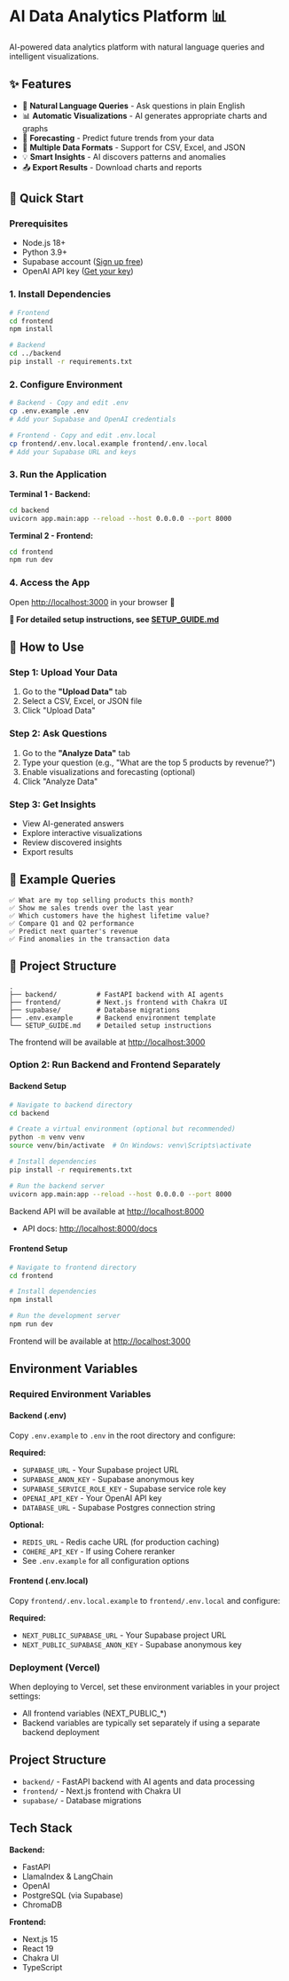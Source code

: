 # AI Data Analytics Platform 📊

AI-powered data analytics platform with natural language queries and intelligent visualizations.

## ✨ Features

- 🤖 **Natural Language Queries** - Ask questions in plain English
- 📊 **Automatic Visualizations** - AI generates appropriate charts and graphs
- 🔮 **Forecasting** - Predict future trends from your data
- 📁 **Multiple Data Formats** - Support for CSV, Excel, and JSON
- 💡 **Smart Insights** - AI discovers patterns and anomalies
- 📤 **Export Results** - Download charts and reports

## 🚀 Quick Start

### Prerequisites
- Node.js 18+
- Python 3.9+
- Supabase account ([Sign up free](https://supabase.com/))
- OpenAI API key ([Get your key](https://platform.openai.com/api-keys))

### 1. Install Dependencies

```bash
# Frontend
cd frontend
npm install

# Backend
cd ../backend
pip install -r requirements.txt
```

### 2. Configure Environment

```bash
# Backend - Copy and edit .env
cp .env.example .env
# Add your Supabase and OpenAI credentials

# Frontend - Copy and edit .env.local  
cp frontend/.env.local.example frontend/.env.local
# Add your Supabase URL and keys
```

### 3. Run the Application

**Terminal 1 - Backend:**
```bash
cd backend
uvicorn app.main:app --reload --host 0.0.0.0 --port 8000
```

**Terminal 2 - Frontend:**
```bash
cd frontend
npm run dev
```

### 4. Access the App

Open [http://localhost:3000](http://localhost:3000) in your browser 🎉

**📖 For detailed setup instructions, see [SETUP_GUIDE.md](SETUP_GUIDE.md)**

## 📖 How to Use

### Step 1: Upload Your Data
1. Go to the **"Upload Data"** tab
2. Select a CSV, Excel, or JSON file
3. Click "Upload Data"

### Step 2: Ask Questions
1. Go to the **"Analyze Data"** tab  
2. Type your question (e.g., "What are the top 5 products by revenue?")
3. Enable visualizations and forecasting (optional)
4. Click "Analyze Data"

### Step 3: Get Insights
- View AI-generated answers
- Explore interactive visualizations
- Review discovered insights
- Export results

## 💬 Example Queries

```
✅ What are my top selling products this month?
✅ Show me sales trends over the last year
✅ Which customers have the highest lifetime value?
✅ Compare Q1 and Q2 performance
✅ Predict next quarter's revenue
✅ Find anomalies in the transaction data
```

## 📁 Project Structure

```
.
├── backend/          # FastAPI backend with AI agents
├── frontend/         # Next.js frontend with Chakra UI
├── supabase/         # Database migrations
├── .env.example      # Backend environment template
└── SETUP_GUIDE.md    # Detailed setup instructions
```

The frontend will be available at [http://localhost:3000](http://localhost:3000)

### Option 2: Run Backend and Frontend Separately

#### Backend Setup

```bash
# Navigate to backend directory
cd backend

# Create a virtual environment (optional but recommended)
python -m venv venv
source venv/bin/activate  # On Windows: venv\Scripts\activate

# Install dependencies
pip install -r requirements.txt

# Run the backend server
uvicorn app.main:app --reload --host 0.0.0.0 --port 8000
```

Backend API will be available at [http://localhost:8000](http://localhost:8000)
- API docs: [http://localhost:8000/docs](http://localhost:8000/docs)

#### Frontend Setup

```bash
# Navigate to frontend directory
cd frontend

# Install dependencies
npm install

# Run the development server
npm run dev
```

Frontend will be available at [http://localhost:3000](http://localhost:3000)

## Environment Variables

### Required Environment Variables

#### Backend (.env)
Copy `.env.example` to `.env` in the root directory and configure:

**Required:**
- `SUPABASE_URL` - Your Supabase project URL
- `SUPABASE_ANON_KEY` - Supabase anonymous key
- `SUPABASE_SERVICE_ROLE_KEY` - Supabase service role key
- `OPENAI_API_KEY` - Your OpenAI API key
- `DATABASE_URL` - Supabase Postgres connection string

**Optional:**
- `REDIS_URL` - Redis cache URL (for production caching)
- `COHERE_API_KEY` - If using Cohere reranker
- See `.env.example` for all configuration options

#### Frontend (.env.local)
Copy `frontend/.env.local.example` to `frontend/.env.local` and configure:

**Required:**
- `NEXT_PUBLIC_SUPABASE_URL` - Your Supabase project URL
- `NEXT_PUBLIC_SUPABASE_ANON_KEY` - Supabase anonymous key

### Deployment (Vercel)
When deploying to Vercel, set these environment variables in your project settings:
- All frontend variables (NEXT_PUBLIC_*)
- Backend variables are typically set separately if using a separate backend deployment

## Project Structure

- `backend/` - FastAPI backend with AI agents and data processing
- `frontend/` - Next.js frontend with Chakra UI
- `supabase/` - Database migrations

## Tech Stack

**Backend:**
- FastAPI
- LlamaIndex & LangChain
- OpenAI
- PostgreSQL (via Supabase)
- ChromaDB

**Frontend:**
- Next.js 15
- React 19
- Chakra UI
- TypeScript
